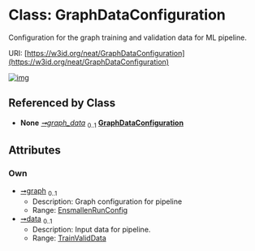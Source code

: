 
# Class: GraphDataConfiguration


Configuration for the graph training and validation data for ML pipeline.

URI: [https://w3id.org/neat/GraphDataConfiguration](https://w3id.org/neat/GraphDataConfiguration)


[![img](https://yuml.me/diagram/nofunky;dir:TB/class/[TrainValidData],[TrainValidData]<data%200..1-++[GraphDataConfiguration],[EnsmallenRunConfig]<graph%200..1-++[GraphDataConfiguration],[NeatConfiguration]++-%20graph_data%200..1>[GraphDataConfiguration],[NeatConfiguration],[EnsmallenRunConfig])](https://yuml.me/diagram/nofunky;dir:TB/class/[TrainValidData],[TrainValidData]<data%200..1-++[GraphDataConfiguration],[EnsmallenRunConfig]<graph%200..1-++[GraphDataConfiguration],[NeatConfiguration]++-%20graph_data%200..1>[GraphDataConfiguration],[NeatConfiguration],[EnsmallenRunConfig])

## Referenced by Class

 *  **None** *[➞graph_data](neatConfiguration__graph_data.md)*  <sub>0..1</sub>  **[GraphDataConfiguration](GraphDataConfiguration.md)**

## Attributes


### Own

 * [➞graph](graphDataConfiguration__graph.md)  <sub>0..1</sub>
     * Description: Graph configuration for pipeline
     * Range: [EnsmallenRunConfig](EnsmallenRunConfig.md)
 * [➞data](graphDataConfiguration__data.md)  <sub>0..1</sub>
     * Description: Input data for pipeline.
     * Range: [TrainValidData](TrainValidData.md)

